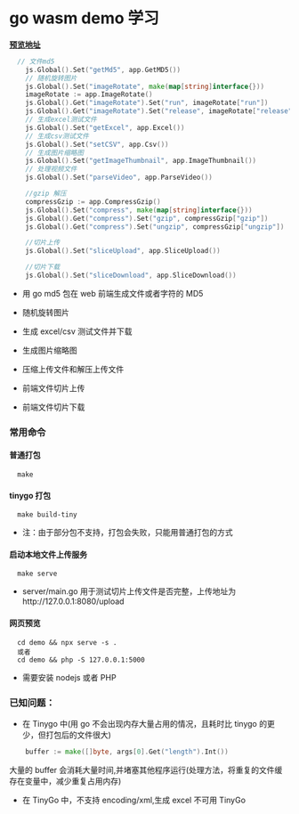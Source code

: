 # go wasm demo 学习

**[预览地址](https://mrooze-zeng.github.io/go-wasm-demo/)**

```go
  // 文件md5
	js.Global().Set("getMd5", app.GetMD5())
	// 随机旋转图片
	js.Global().Set("imageRotate", make(map[string]interface{}))
	imageRotate := app.ImageRotate()
	js.Global().Get("imageRotate").Set("run", imageRotate["run"])
	js.Global().Get("imageRotate").Set("release", imageRotate["release"])
	// 生成excel测试文件
	js.Global().Set("getExcel", app.Excel())
	// 生成csv测试文件
	js.Global().Set("setCSV", app.Csv())
	// 生成图片缩略图
	js.Global().Set("getImageThumbnail", app.ImageThumbnail())
	// 处理视频文件
	js.Global().Set("parseVideo", app.ParseVideo())

	//gzip 解压
	compressGzip := app.CompressGzip()
	js.Global().Set("compress", make(map[string]interface{}))
	js.Global().Get("compress").Set("gzip", compressGzip["gzip"])
	js.Global().Get("compress").Set("ungzip", compressGzip["ungzip"])

	//切片上传
	js.Global().Set("sliceUpload", app.SliceUpload())

    //切片下载
	js.Global().Set("sliceDownload", app.SliceDownload())

```

- 用 go md5 包在 web 前端生成文件或者字符的 MD5

- 随机旋转图片
- 生成 excel/csv 测试文件并下载
- 生成图片缩略图
- 压缩上传文件和解压上传文件
- 前端文件切片上传
- 前端文件切片下载

### 常用命令

#### 普通打包

```shell
  make
```

#### tinygo 打包

```shell
  make build-tiny
```

- 注：由于部分包不支持，打包会失败，只能用普通打包的方式

#### 启动本地文件上传服务

```shell
  make serve
```

- server/main.go
  用于测试切片上传文件是否完整，上传地址为http://127.0.0.1:8080/upload

#### 网页预览

```shell
  cd demo && npx serve -s .
  或者
  cd demo && php -S 127.0.0.1:5000
```

- 需要安装 nodejs 或者 PHP

### 已知问题：

- 在 Tinygo 中(用 go 不会出现内存大量占用的情况，且耗时比 tinygo 的更少，但打包后的文件很大)

```go
	buffer := make([]byte, args[0].Get("length").Int())
```

大量的 buffer 会消耗大量时间,并堵塞其他程序运行(处理方法，将重复的文件缓存在变量中，减少重复占用内存)

- 在 TinyGo 中，不支持 encoding/xml,生成 excel 不可用 TinyGo
